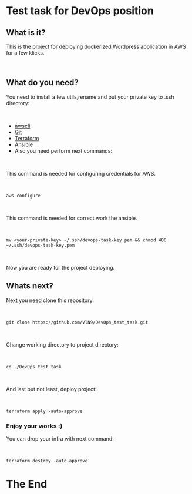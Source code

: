 # Test task for DevOps position

## What is it?
This is the project for deploying dockerized Wordpress application in AWS for a few klicks.

<br>

## What do you need?
You need to install a few utils,rename and put your private key to .ssh directory:

<br>

* [awscli](https://docs.aws.amazon.com/cli/latest/userguide/getting-started-install.html)
* [Git](https://git-scm.com/book/en/v2/Getting-Started-Installing-Git)
* [Terraform](https://developer.hashicorp.com/terraform/tutorials/aws-get-started/install-cli)
* [Ansible](https://docs.ansible.com/ansible/latest/installation_guide/intro_installation.html)
* Also you need perform next commands:

<br>

This command is needed for configuring credentials for AWS.

<br>


```
aws configure
```

<br>

This command is needed for correct work the ansible. 


<br>

```
mv <your-private-key> ~/.ssh/devops-task-key.pem && chmod 400 ~/.ssh/devops-task-key.pem
```

<br>

Now you are ready for the project deploying.

## Whats next?
Next you need clone this repository:

<br>

```
git clone https://github.com/VlN9/DevOps_test_task.git
```

<br>

Change working directory to project directory:

<br>

```
cd ./DevOps_test_task
```

<br>

And last but not least, deploy project:

<br>

```
terraform apply -auto-approve
```

### Enjoy your works :)

You can drop your infra with next command:

<br>

```
terraform destroy -auto-approve
```

# The End